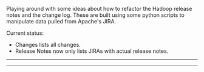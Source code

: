 
Playing around with some ideas about how to refactor the Hadoop release notes and the change log.
These are built using some python scripts to manipulate data pulled from Apache's JIRA.

Current status:

* Changes lists all changes.
* Release Notes now only lists JIRAs with actual release notes.

---

***

